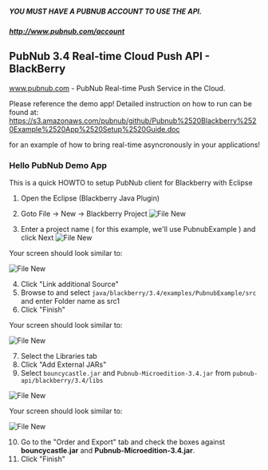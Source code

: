 ##### YOU MUST HAVE A PUBNUB ACCOUNT TO USE THE API.
##### http://www.pubnub.com/account

## PubNub 3.4 Real-time Cloud Push API - BlackBerry

www.pubnub.com - PubNub Real-time Push Service in the Cloud. 

Please reference the demo app! Detailed instruction on how to run can be found at: https://s3.amazonaws.com/pubnub/github/Pubnub%2520Blackberry%2520Example%2520App%2520Setup%2520Guide.doc

for an example of how to bring real-time asyncronously in your applications!

### Hello PubNub Demo App

This is a quick HOWTO to setup PubNub client for Blackberry with Eclipse

1. Open the Eclipse (Blackberry Java Plugin)

2. Goto File -> New -> Blackberry Project
![File New](https://s3.amazonaws.com/pubnub-readme/blackberry/1.png)

3. Enter a project name ( for this example, we'll use PubnubExample ) and click Next
![File New](https://s3.amazonaws.com/pubnub-readme/blackberry/2.png)

Your screen should look similar to:

![File New](https://s3.amazonaws.com/pubnub-readme/blackberry/3.png)

4. Click "Link additional Source"
5. Browse to and select ```java/blackberry/3.4/examples/PubnubExample/src``` and enter Folder name as src1
6. Click "Finish"

Your screen should look similar to:

![File New](https://s3.amazonaws.com/pubnub-readme/blackberry/4.png)

7. Select the Libraries tab
8. Click "Add External JARs"
9. Select ```bouncycastle.jar``` and ```Pubnub-Microedition-3.4.jar``` from ```pubnub-api/blackberry/3.4/libs```

![File New](https://s3.amazonaws.com/pubnub-readme/blackberry/5.png)

Your screen should look similar to:

![File New](https://s3.amazonaws.com/pubnub-readme/blackberry/6.png)

10. Go to the "Order and Export" tab and check the boxes against **bouncycastle.jar** and **Pubnub-Microedition-3.4.jar**.
11. Click "Finish"
